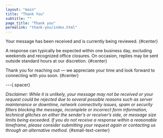 ```yaml
---
layout: "main"
title: "Thank You"
subtitle: ""
page_title: "Thank you"
permalink: "thank-you/index.html"
---
```



Your message has been received and is currently being reviewed. {#center}

A response can typically be expected within one business day, excluding weekends and recognized office closures. On occasion, replies may be sent outside standard hours at our discretion. {#center}

Thank you for reaching out — we appreciate your time and look forward to connecting with you soon. {#center}

---{.spacer}

*Disclaimer: While it is unlikely, your message may not be received or your request could be rejected due to several possible reasons such as server maintenance or downtime, network connectivity issues, spam or security filters blocking the message, incomplete or incorrect form information, technical glitches on either the sender’s or receiver’s side, or message size limits being exceeded. If you do not receive a response within a reasonable timeframe, please consider submitting your request again or contacting us through an alternative method.* {#small-text-center}